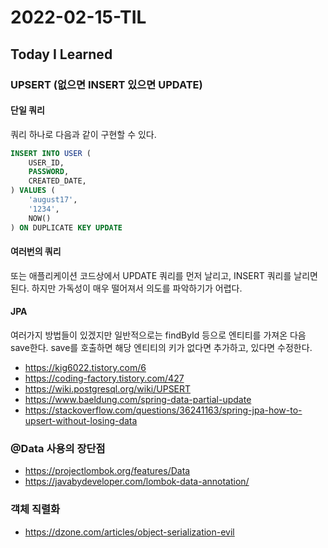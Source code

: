 # 2022-02-15-TIL

## Today I Learned

### UPSERT (없으면 INSERT 있으면 UPDATE)

#### 단일 쿼리

쿼리 하나로 다음과 같이 구현할 수 있다.
```sql
INSERT INTO USER (
    USER_ID,
    PASSWORD,
    CREATED_DATE,
) VALUES (
    'august17',
    '1234',
    NOW()
) ON DUPLICATE KEY UPDATE
```

#### 여러번의 쿼리

또는 애플리케이션 코드상에서 UPDATE 쿼리를 먼저 날리고, INSERT 쿼리를 날리면 된다.
하지만 가독성이 매우 떨어져서 의도를 파악하기가 어렵다.

#### JPA

여러가지 방법들이 있겠지만 일반적으로는 findById 등으로 엔티티를 가져온 다음 save한다.
save를 호출하면 해당 엔티티의 키가 없다면 추가하고, 있다면 수정한다.

- https://kig6022.tistory.com/6
- https://coding-factory.tistory.com/427
- https://wiki.postgresql.org/wiki/UPSERT
- https://www.baeldung.com/spring-data-partial-update
- https://stackoverflow.com/questions/36241163/spring-jpa-how-to-upsert-without-losing-data


### @Data 사용의 장단점

- https://projectlombok.org/features/Data
- https://javabydeveloper.com/lombok-data-annotation/

### 객체 직렬화

- https://dzone.com/articles/object-serialization-evil
